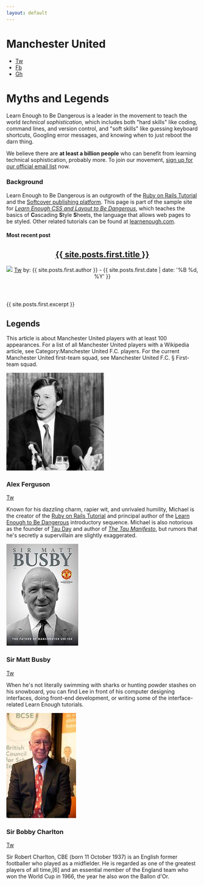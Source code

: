 ```yaml
---
layout: default
---
```


  <div class="home"> 
    <div class="full-hero hero-home">
      <div class="hero-content">
      <h1> Manchester United</h1>
      <ul class="social-list">
        <li>
          <a href="http://example.com/" class="social-link">Tw</a>
        </li>
        <li>
          <a href="http://example.com/" class="social-link">Fb</a>
        </li>
        <li>
          <a href="http://example.com/" class="social-link">Gh</a>
        </li>
      </ul>
      </div>
    </div>
    <div class="home-callout">
        <h1 class="callout-title">Myths and Legends</h1>
        <div class="callout-copy">
          <p>
            Learn Enough to Be Dangerous is a leader in the movement to teach the
            world <em>technical sophistication</em>, which includes both "hard
            skills" like coding, command lines, and version control, and "soft
             skills" like guessing keyboard shortcuts, Googling error messages, and
            knowing when to just reboot the darn thing.
          </p>
          <p>
            We believe there are <strong>at least a billion people</strong> who can
            benefit from learning technical sophistication, probably more. To join
            our movement,
            <a href="https://learnenough.com/#email_list">sign up for our official
            email list</a> now.
          </p>
             <h3>Background</h3>
          <p>
            Learn Enough to Be Dangerous is an outgrowth of the
            <a href="http://railstutorial.org/">Ruby on Rails Tutorial</a> and the
            <a href="http://www.softcover.io/">Softcover publishing platform</a>.
            This page is part of the sample site for
            <a href="https://learnenough.com/css-tutorial"><em>Learn Enough CSS and
            Layout to Be Dangerous</em></a>, which teaches the basics of
            <strong>C</strong>ascading <strong>S</strong>tyle
            <strong>S</strong>heets, the language that allows web pages to be styled.
            Other related tutorials can be found at
            <a href="https://learnenough.com/">learnenough.com</a>.
          </p>
          </div>
          </div>

<div class="home-section"> 
  <h4>Most recent post</h4>
  <div class="blog-posts">
    <header class="post-header">
      <h2>
        <a href="{{ site.posts.first.url }}">
        {{ site.posts.first.title }}</a>
      </h2>
      <div class="post-byline">
        <img src="{{ site.posts.first.gravatar }}">
        <a href="{{ site.posts.first.authorTwitter }}"
        class="social-link">Tw</a>
        by: {{ site.posts.first.author }}
        <span> - {{ site.posts.first.date | date: '%B %d, %Y' }}</span>
      </div>
    </header>
    <div class="posts-image"
    style="background-image:url({{ site.posts.first.postHero }})"></div>
    {{ site.posts.first.excerpt }}
  </div>
</div>



 <div class="home-section">
      <h2>Legends</h2>
     <p>
    This article is about Manchester United players with at least 100 appearances. For a list of all Manchester United players with a Wikipedia article, see Category:Manchester United F.C. players. For the current Manchester United first-team squad, see Manchester United F.C. § First-team squad.
  </p>



 <div class="bio-wrapper"> 
  <div class="bio-box"> 
          <img src="images/sir_alex.jpg">
        <h3>Alex Ferguson</h3>
        <a href="http://twitter.com/mhartl" class="social-link">Tw</a>
  <div class="bio-copy">
          <p>
            Known for his dazzling charm, rapier wit, and unrivaled humility,
            Michael is the creator of the
            <a href="http://railstutorial.org/">Ruby on Rails
            Tutorial</a> and principal author of the
            <a href="https://learnenough.com/">
            Learn Enough to Be Dangerous</a> introductory sequence. Michael
            is also notorious as the founder of
            <a href="http://tauday.com/">Tau Day</a> and author of
            <a href="http://tauday.com/tau-manifesto"><em>The Tau
            Manifesto</em></a>, but rumors that he's secretly a supervillain
            are slightly exaggerated.
          </p>
        </div>
      </div>
      <div class="bio-box">
          <img src="images/sir_matt.jpg">
        <h3>Sir Matt Busby</h3>
        <a href="https://twitter.com/leedonahoe" class="social-link">Tw</a>
  <div class="bio-copy">
          <p>
            When he's not literally swimming with sharks or hunting powder
            stashes on his snowboard, you can find Lee in front of his computer
            designing interfaces, doing front-end development, or writing some of
            the interface-related Learn Enough tutorials.
          </p>
        </div>
      </div>


  <div class="bio-box">
       <img src="images/sir_bob.jpg">  
        <h3>Sir Bobby Charlton</h3>
        <a href="https://twitter.com/nickmerwin" class="social-link">Tw</a>
        <div class="bio-copy">
          <p>
       Sir Robert Charlton, CBE (born 11 October 1937) is an English former footballer
       who played as a midfielder. He is regarded as one of the greatest players of all
       time,[6] and an essential member of the England team who won the World Cup in 1966,
       the year he also won the Ballon d'Or. 
 </p>
        </div>
     </div>
 </div>
    </div>
</div>
  